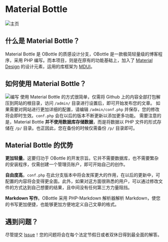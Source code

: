 # Material Bottle 
![主页](https://i.loli.net/2018/10/06/5bb8c8ba220ca.png)
## 什么是 Material Bottle？
Material Bottle 是 OBottle 的质感设计分支，OBottle 是一款极简轻量级的博客程序，采用 PHP 编写。而本项目，则是在原有的功能基础上，加入了 [Material Design](https://material.io) 的设计元素，运用的库框架为 [MDUI](https://github.com/zdhxiong/mdui)。
## 如何使用 Material Bottle？
![编写](https://i.loli.net/2018/10/06/5bb8c8b9499b2.png)
使用 Material Bottle 的方式很简单，仅需将 Github 上的内容全部打包解压到网站的根目录，访问 `/admin/` 目录进行设置后，即可开始发布您的文章。
如果需要对网站进行更加详细的配置，请编辑 `/admin/conf.php` 并保存，您的修改将会即时生效。`conf.php` 会在以后的版本不断更新以添加更多功能。
需要注意的是，Material Bottle **并不使用数据库存储数据**，而是将数据以 PHP 文件的形式存储在 `/p/` 目录。也正因此，您在备份的时候仅需备份 `/p/` 目录即可。
## Material Bottle 的优势
**更加轻量**。这要归功于 OBottle 的开发宗旨。它并不需要数据库，也不需要繁杂的安装程序，仅需创建一个管理员账户，即可开始自己的创作。

**自由度高**。`conf.php` 在此分支版本中将会发挥更大的作用，在以后的更新中，可配置的内容将会变得更全面。此外，如果对这方面很熟悉的用户，可以通过修改文件的方式达到自己想要的结果，且中间没有任何第三方力量阻挡。

**Markdown 写作**。OBottle 采用 PHP-Markdown 解析器解析 Markdown，使您的书写更加便捷，也能够更加方便地定义自己文章的格式。
## 遇到问题？
尽管提交 [Issue](https://github.com/Subilan/MDBottle/issues)！您的问题将会在每个法定节假日或者双休日得到最全面的解答。